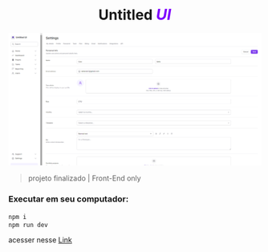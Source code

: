 <h1 align=center> Untitled <i style='color: #7F00FF; font-size:30px'; >UI</i></h1>

![logo netflix](img_project/Screenshot_1.png)

>projeto finalizado | Front-End only

<h3> Executar em seu computador: </h3>

```
npm i
npm run dev
```
<p>acesser nesse <a href='[https://vercel.com/caiozin1/tailwind-next](https://tailwind-next-lake.vercel.app/)https://tailwind-next-lake.vercel.app/'>Link</p>
